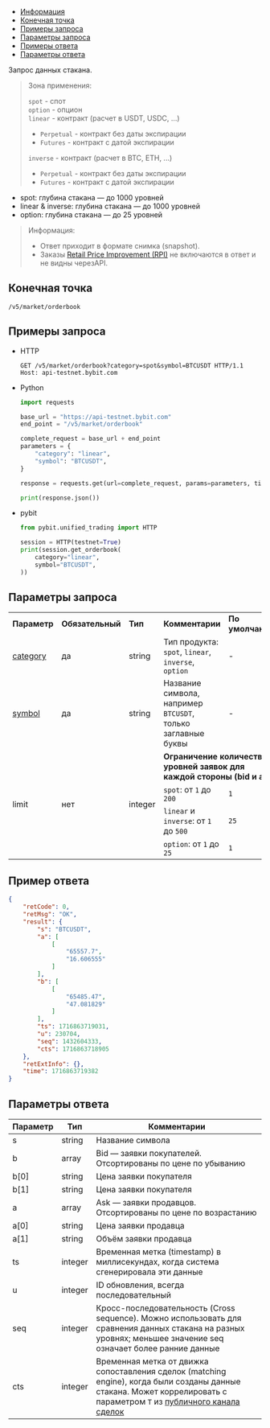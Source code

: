 - [Информация](#информация)
- [Конечная точка](#конечная-точка)
- [Примеры запроса](#примеры-запроса)
- [Параметры запроса](#параметры-запроса)
- [Примеры ответа](#примеры-ответа)
- [Параметры ответа](#параметры-ответа)

<a id="информация"></a>

Запрос данных стакана.

>Зона применения:  
>
>`spot` - спот  
>`option` - опцион  
>`linear` - контракт (расчет в USDT, USDC, ...)
>
> - `Perpetual` - контракт без даты экспирации
> - `Futures` - контракт с датой экспирации
>
>`inverse` - контракт (расчет в BTC, ETH, ...)
>
> - `Perpetual` - контракт без даты экспирации
> - `Futures` - контракт с датой экспирации

- spot: глубина стакана — до 1000 уровней  
- linear & inverse: глубина стакана — до 1000 уровней  
- option: глубина стакана — до 25 уровней

>Информация:  
>
>- Ответ приходит в формате снимка (snapshot).
>- Заказы [Retail Price Improvement (RPI)](https://www.bybit.com/en/help-center/article/Retail-Price-Improvement-RPI-Order)
> не включаются в ответ и не видны черезAPI.

<a id="конечная-точка"></a>

## Конечная точка

`/v5/market/orderbook`

<a id="примеры-запроса"></a>

## Примеры запроса

- HTTP

  ```http
  GET /v5/market/orderbook?category=spot&symbol=BTCUSDT HTTP/1.1
  Host: api-testnet.bybit.com
  ```

- Python

  ```python
  import requests

  base_url = "https://api-testnet.bybit.com"
  end_point = "/v5/market/orderbook"

  complete_request = base_url + end_point
  parameters = {
      "category": "linear",
      "symbol": "BTCUSDT",
  }
  
  response = requests.get(url=complete_request, params=parameters, timeout=10)

  print(response.json())
  ```

- pybit

  ```python
  from pybit.unified_trading import HTTP

  session = HTTP(testnet=True)
  print(session.get_orderbook(
      category="linear",
      symbol="BTCUSDT",
  ))
  ```

<a id="параметры-запроса"></a>

## Параметры запроса

<table class="iksweb">
		<tr>
			<td><b>Параметр</b></td>
			<td><b>Обязательный</b></td>
			<td><b>Тип</b></td>
			<td><b>Комментарии</b></td>
			<td><b>По умолчанию</b></td>
		</tr>
		<tr>
			<td><a href="../20.Определения значений в запросах и ответах.md#category">category</a></td>
			<td>да</td>
			<td>string</td>
			<td>Тип продукта: <code>spot</code>, <code>linear</code>, <code>inverse</code>, <code>option</code></td>
			<td>-</td>
		</tr>
		<tr>
			<td><a href="../20.Определения значений в запросах и ответах.md#symbol">symbol</a></td>
			<td>да</td>
			<td>string</td>
			<td>Название символа, например <code>BTCUSDT</code>, только заглавные буквы</td>
			<td>-</td>
		</tr>
		<tr>
			<td rowspan="4">limit</td>
			<td rowspan="4">нет</td>
			<td rowspan="4">integer</td>
			<td colspan="2"><b>Ограничение количества уровней заявок для каждой стороны (bid и ask)</b></td>
		</tr>
		<tr>
			<td><code>spot</code>: от <code>1</code> до <code>200</code></td>
			<td><code>1</code></td>
		</tr>
		<tr>
			<td><code>linear</code> и <code>inverse</code>: от <code>1</code> до <code>500</code></td>
			<td><code>25</code></td>
		</tr>
		<tr>
			<td><code>option</code>: от <code>1</code> до <code>25</code></td>
			<td><code>1</code></td>
		</tr>
</table>

<a id="примеры-ответа"></a>

## Пример ответа

```json
{
    "retCode": 0,
    "retMsg": "OK",
    "result": {
        "s": "BTCUSDT",
        "a": [
            [
                "65557.7",
                "16.606555"
            ]
        ],
        "b": [
            [
                "65485.47",
                "47.081829"
            ]
        ],
        "ts": 1716863719031,
        "u": 230704,
        "seq": 1432604333,
        "cts": 1716863718905
    },
    "retExtInfo": {},
    "time": 1716863719382
}
```

<a id="параметры-ответа"></a>

## Параметры ответа

|Параметр  |Тип       |Комментарии                                                                                                                                                                 |
|----------|----------|----------------------------------------------------------------------------------------------------------------------------------------------------------------------------|
|s         |string    |Название символа                                                                                                                                                            |
|b         |array     |Bid — заявки покупателей. Отсортированы по цене по убыванию                                                                                                                 |
|b[0]      |string    |Цена заявки покупателя                                                                                                                                                      |
|b[1]      |string    |Цена заявки покупателя                                                                                                                                                      |
|a         |array     |Ask — заявки продавцов. Отсортированы по цене по возрастанию                                                                                                                |
|a[0]      |string    |Цена заявки продавца                                                                                                                                                        |
|a[1]      |string    |Объём заявки продавца                                                                                                                                                       |
|ts        |integer   |Временная метка (timestamp) в миллисекундах, когда система сгенерировала эти данные                                                                                         |
|u         |integer   |ID обновления, всегда последовательный                                                                                                                                      |
|seq       |integer   |Кросс-последовательность (Cross sequence). Можно использовать для сравнения данных стакана на разных уровнях; меньшее значение seq означает более ранние данные             |
|cts       |integer   |Временная метка от движка сопоставления сделок (matching engine), когда были созданы данные стакана. Может коррелировать с параметром `T` из [публичного канала сделок](#)    |
